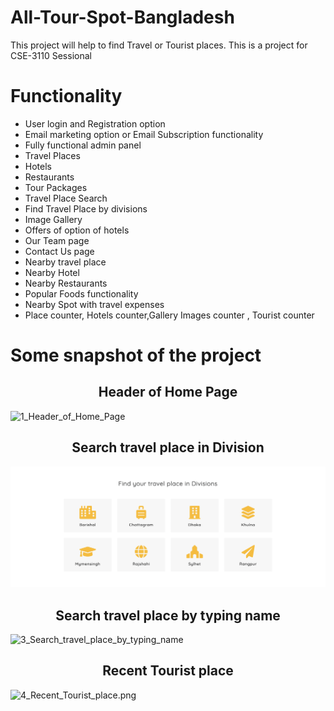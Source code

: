 # All-Tour-Spot-Bangladesh

This project will help to find Travel or Tourist places. This is a project for CSE-3110 Sessional

# Functionality
<ul>
	<li>User login and Registration option</li>
	<li>Email marketing option or Email Subscription functionality</li>
	<li>Fully functional admin panel</li>
	<li>Travel Places</li>
	<li>Hotels</li>
	<li>Restaurants</li>
	<li>Tour Packages</li>
	<li>Travel Place Search</li>
	<li>Find Travel Place by divisions</li>
	<li>Image Gallery</li>
	<li>Offers of option of hotels</li>
	<li>Our Team page</li>
	<li>Contact Us page</li>
	<li>Nearby travel place</li>
	<li>Nearby Hotel</li>
	<li>Nearby Restaurants</li>
	<li>Popular Foods functionality</li>
	<li>Nearby Spot with travel expenses</li>
	<li>Place counter, Hotels counter,Gallery Images counter , Tourist counter</li>
</ul>

# Some snapshot of the project

<h2 align="center">Header of Home Page</h2>

![1_Header_of_Home_Page](https://github.com/mdarikrayhan/All-Tour-Spot-Bangladesh/blob/main/upload/Demo%20Pictures%20Of%20Project/1_Header_of_Home_Page.png)

<h2 align="center">Search travel place in Division</h2>

![2_Search_travel_place_in_Division.png](https://github.com/mdarikrayhan/All-Tour-Spot-Bangladesh/blob/main/upload/Demo%20Pictures%20Of%20Project/2_Search_travel_place_in_Division.png)

<h2 align="center">Search travel place by typing name</h2>

![3_Search_travel_place_by_typing_name](https://github.com/mdarikrayhan/All-Tour-Spot-Bangladesh/blob/main/upload/Demo%20Pictures%20Of%20Project/3_Search_travel_place_by_typing_name.png)

<h2 align="center">Recent Tourist place</h2>

![4_Recent_Tourist_place.png](https://github.com/mdarikrayhan/All-Tour-Spot-Bangladesh/blob/main/upload/Demo%20Pictures%20Of%20Project/4_Recent_Tourist_place.png)
